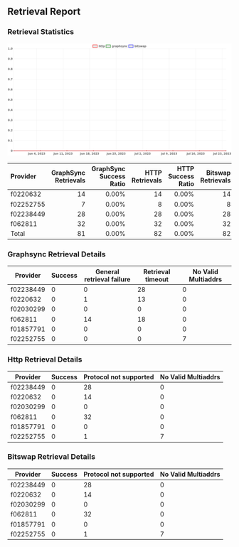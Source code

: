 ## Retrieval Report
### Retrieval Statistics
<img src="https://raw.githubusercontent.com/data-preservation-programs/filplus-checker-assets/main/filecoin-project/filecoin-plus-large-datasets/issues/1561/1690356595114.png"/>

| Provider  | GraphSync Retrievals | GraphSync Success Ratio | HTTP Retrievals | HTTP Success Ratio | Bitswap Retrievals | Bitswap Success Ratio |
| :-------- | -------------------: | ----------------------: | --------------: | -----------------: | -----------------: | --------------------: |
| f0220632  |                   14 |                   0.00% |              14 |              0.00% |                 14 |                 0.00% |
| f02252755 |                    7 |                   0.00% |               8 |              0.00% |                  8 |                 0.00% |
| f02238449 |                   28 |                   0.00% |              28 |              0.00% |                 28 |                 0.00% |
| f062811   |                   32 |                   0.00% |              32 |              0.00% |                 32 |                 0.00% |
| Total     |                   81 |                   0.00% |              82 |              0.00% |                 82 |                 0.00% |

### Graphsync Retrieval Details
| Provider  | Success | General retrieval failure | Retrieval timeout | No Valid Multiaddrs |
| --------- | ------- | ------------------------- | ----------------- | ------------------- |
| f02238449 | 0       | 0                         | 28                | 0                   |
| f0220632  | 0       | 1                         | 13                | 0                   |
| f02030299 | 0       | 0                         | 0                 | 0                   |
| f062811   | 0       | 14                        | 18                | 0                   |
| f01857791 | 0       | 0                         | 0                 | 0                   |
| f02252755 | 0       | 0                         | 0                 | 7                   |

### Http Retrieval Details
| Provider  | Success | Protocol not supported | No Valid Multiaddrs |
| --------- | ------- | ---------------------- | ------------------- |
| f02238449 | 0       | 28                     | 0                   |
| f0220632  | 0       | 14                     | 0                   |
| f02030299 | 0       | 0                      | 0                   |
| f062811   | 0       | 32                     | 0                   |
| f01857791 | 0       | 0                      | 0                   |
| f02252755 | 0       | 1                      | 7                   |

### Bitswap Retrieval Details
| Provider  | Success | Protocol not supported | No Valid Multiaddrs |
| --------- | ------- | ---------------------- | ------------------- |
| f02238449 | 0       | 28                     | 0                   |
| f0220632  | 0       | 14                     | 0                   |
| f02030299 | 0       | 0                      | 0                   |
| f062811   | 0       | 32                     | 0                   |
| f01857791 | 0       | 0                      | 0                   |
| f02252755 | 0       | 1                      | 7                   |
